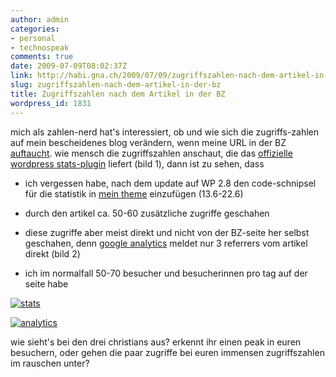 ```yaml
---
author: admin
categories:
- personal
- technospeak
comments: true
date: 2009-07-09T08:02:37Z
link: http://habi.gna.ch/2009/07/09/zugriffszahlen-nach-dem-artikel-in-der-bz/
slug: zugriffszahlen-nach-dem-artikel-in-der-bz
title: Zugriffszahlen nach dem Artikel in der BZ
wordpress_id: 1831
---
```


mich als zahlen-nerd hat's interessiert, ob und wie sich die zugriffs-zahlen auf mein bescheidenes blog verändern, wenn meine URL in der BZ [auftaucht](http://www.bernerzeitung.ch/digital/gadgets/Evernote/story/17872878). 
wie mensch die zugriffszahlen anschaut, die das [offizielle wordpress stats-plugin](http://wordpress.org/extend/plugins/stats/screenshots/) liefert (bild 1), dann ist zu sehen, dass 



	
  * ich vergessen habe, nach dem update auf WP 2.8 den code-schnipsel für die statistik in [mein theme](http://wordpress.org/extend/themes/slide-o-matic) einzufügen (13.6-22.6)

	
  * durch den artikel ca. 50-60 zusätzliche zugriffe geschahen

	
  * diese zugriffe aber meist direkt und nicht von der BZ-seite her selbst geschahen, denn [google analytics](http://www.google.com/analytics/) meldet nur 3 referrers vom artikel direkt (bild 2)

	
  * ich im normalfall 50-70 besucher und besucherinnen pro tag auf der seite habe



[![stats](http://habi.gna.ch/wp-content/uploads/2009/07/stats-300x131.png)](http://habi.gna.ch/wp-content/uploads/2009/07/stats.png)

[![analytics](http://habi.gna.ch/wp-content/uploads/2009/07/analytics-300x206.png)](http://habi.gna.ch/wp-content/uploads/2009/07/analytics.png)

  

wie sieht's bei den drei christians aus? erkennt ihr einen peak in euren besuchern, oder gehen die paar zugriffe bei euren immensen zugriffszahlen im rauschen unter?





